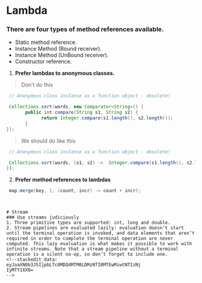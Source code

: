 # Lambda
### There are four types of method references available.

-   Static method reference.
-   Instance Method (Bound receiver).
-   Instance Method (UnBound receiver).
-   Constructor reference.
1. **Prefer lambdas to anonymous classes.**

> Don't do this
```java
 // Anonymous class instance as a function object - obsolete! 

 Collections.sort(words, new Comparator<String>() {
       public int compare(String s1, String s2) { 
			 return Integer.compare(s1.length(), s2.length());
       } 
});
```

> We should do like this
```java
 // Anonymous class instance as a function object - obsolete! 

 Collections.sort(words, (s1, s2) ->  Integer.compare(s1.length(), s2.length()));
});
```
2. **Prefer method references to lambdas**
```java
 map.merge(key, 1, (count, incr) -> count + incr);
```

``````


# Stream
### Use streams judiciously
1. Three primitive types are supported: int, long and double.
2. Stream pipelines are evaluated lazily: evaluation doesn’t start until the terminal operation is invoked, and data elements that aren’t required in order to complete the terminal operation are never computed. This lazy evaluation is what makes it possible to work with infinite streams. Note that a stream pipeline without a terminal operation is a silent no-op, so don’t forget to include one.
<!--stackedit_data:
eyJoaXN0b3J5IjpbLTc0MDQ4MTM0LDMzNTI0MTEwMiwtNTIzNj
IyMTY1XX0=
-->